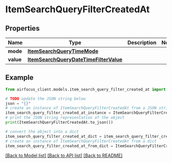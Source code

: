 # ItemSearchQueryFilterCreatedAt


## Properties

Name | Type | Description | Notes
------------ | ------------- | ------------- | -------------
**mode** | [**ItemSearchQueryTimeMode**](ItemSearchQueryTimeMode.md) |  | 
**value** | [**ItemSearchQueryDateTimeFilterValue**](ItemSearchQueryDateTimeFilterValue.md) |  | 

## Example

```python
from airfocus_client.models.item_search_query_filter_created_at import ItemSearchQueryFilterCreatedAt

# TODO update the JSON string below
json = "{}"
# create an instance of ItemSearchQueryFilterCreatedAt from a JSON string
item_search_query_filter_created_at_instance = ItemSearchQueryFilterCreatedAt.from_json(json)
# print the JSON string representation of the object
print(ItemSearchQueryFilterCreatedAt.to_json())

# convert the object into a dict
item_search_query_filter_created_at_dict = item_search_query_filter_created_at_instance.to_dict()
# create an instance of ItemSearchQueryFilterCreatedAt from a dict
item_search_query_filter_created_at_from_dict = ItemSearchQueryFilterCreatedAt.from_dict(item_search_query_filter_created_at_dict)
```
[[Back to Model list]](../README.md#documentation-for-models) [[Back to API list]](../README.md#documentation-for-api-endpoints) [[Back to README]](../README.md)


